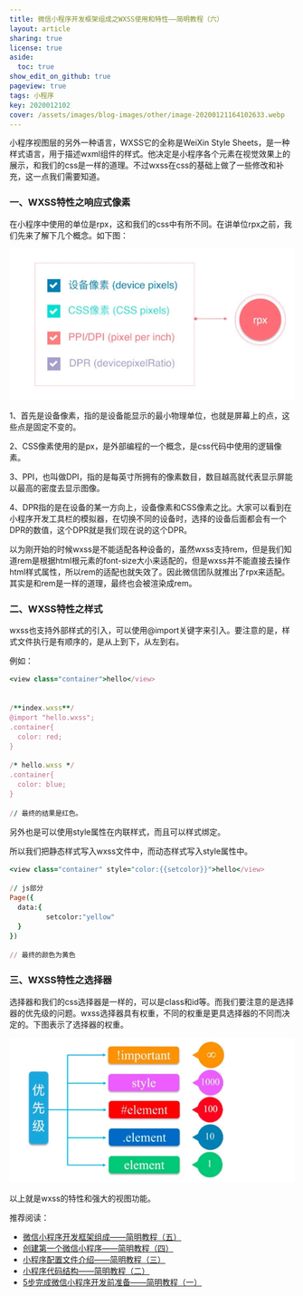 ```yaml
---
title: 微信小程序开发框架组成之WXSS使用和特性——简明教程（六）
layout: article
sharing: true
license: true
aside:
  toc: true
show_edit_on_github: true
pageview: true
tags: 小程序
key: 2020012102
cover: /assets/images/blog-images/other/image-20200121164102633.webp
---
```




小程序视图层的另外一种语言，WXSS它的全称是WeiXin Style Sheets，是一种样式语言，用于描述wxml组件的样式。他决定是小程序各个元素在视觉效果上的展示，和我们的css是一样的道理。不过wxss在css的基础上做了一些修改和补充，这一点我们需要知道。



### 一、WXSS特性之响应式像素



在小程序中使用的单位是rpx，这和我们的css中有所不同。在讲单位rpx之前，我们先来了解下几个概念。如下图：



![image-20200121164102633](/assets/images/blog-images/other/image-20200121164102633.webp)



1、首先是设备像素，指的是设备能显示的最小物理单位，也就是屏幕上的点，这些点是固定不变的。

2、CSS像素使用的是px，是外部编程的一个概念，是css代码中使用的逻辑像素。

3、PPI，也叫做DPI，指的是每英寸所拥有的像素数目，数目越高就代表显示屏能以最高的密度去显示图像。

4、DPR指的是在设备的某一方向上，设备像素和CSS像素之比。大家可以看到在小程序开发工具栏的模拟器，在切换不同的设备时，选择的设备后面都会有一个DPR的数值，这个DPR就是我们现在说的这个DPR。



以为刚开始的时候wxss是不能适配各种设备的，虽然wxss支持rem，但是我们知道rem是根据html根元素的font-size大小来适配的，但是wxss并不能直接去操作html样式属性，所以rem的适配也就失效了。因此微信团队就推出了rpx来适配。其实是和rem是一样的道理，最终也会被渲染成rem。





### 二、WXSS特性之样式

wxss也支持外部样式的引入，可以使用@import关键字来引入。要注意的是，样式文件执行是有顺序的，是从上到下，从左到右。

例如：

```ruby
<view class="container">hello</view>


/**index.wxss**/
@import "hello.wxss";
.container{
  color: red;
}

/* hello.wxss */
.container{
  color: blue;
}

// 最终的结果是红色。

```





另外也是可以使用style属性在内联样式，而且可以样式绑定。

所以我们把静态样式写入wxss文件中，而动态样式写入style属性中。

```ruby
<view class="container" style="color:{{setcolor}}">hello</view>

// js部分
Page({
  data:{
		 setcolor:"yellow"
  }
})

// 最终的颜色为黄色
```





### 三、WXSS特性之选择器

选择器和我们的css选择器是一样的，可以是class和id等。而我们要注意的是选择器的优先级的问题。wxss选择器具有权重，不同的权重是更具选择器的不同而决定的。下图表示了选择器的权重。

![image-20200121172841491](/assets/images/blog-images/other/image-20200121172841491.webp)







以上就是wxss的特性和强大的视图功能。



推荐阅读：

- [微信小程序开发框架组成——简明教程（五）](https://muitlog.com/2020/01/21/2020012101.html)
- [创建第一个微信小程序——简明教程（四）](https://muitlog.com/2020/01/20/2020012004.html)
- [小程序配置文件介绍——简明教程（三）](https://muitlog.com/2020/01/20/2020012003.html)
- [小程序代码结构——简明教程（二）](https://muitlog.com/2020/01/20/2020012002.html)
- [5步完成微信小程序开发前准备——简明教程（一）](https://muitlog.com/2020/01/20/2020012001.html)